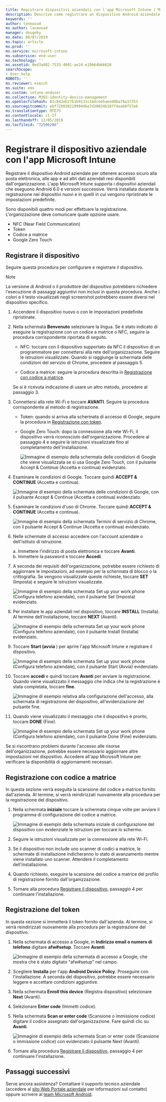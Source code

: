 ```yaml
---
title: Registrare dispositivi aziendali con l'app Microsoft Intune | Microsoft Docs
description: Descrive come registrare un dispositivo Android aziendale in Intune
keywords: ''
author: lenewsad
ms.author: lanewsad
manager: dougeby
ms.date: 08/07/2019
ms.topic: article
ms.prod: ''
ms.service: microsoft-intune
ms.subservice: end-user
ms.technology: ''
ms.assetid: 0ed3a002-7533-4001-ae24-e10b64b66620
searchScope:
- User help
ROBOTS: ''
ms.reviewer: esmich
ms.suite: ems
ms.custom: intune-enduser
ms.collection: M365-identity-device-management
ms.openlocfilehash: 81c842eb27b1b9131c164ced5aeed86a78a37353
ms.sourcegitcommit: ebf72b038219904d6e7d20024b107f4aa68f57e6
ms.translationtype: MTE75
ms.contentlocale: it-IT
ms.lasthandoff: 12/05/2019
ms.locfileid: "72506286"
---
```

# <a name="enroll-your-corporate-device-with-the-microsoft-intune-app"></a>Registrare il dispositivo aziendale con l'app Microsoft Intune

Registrare il dispositivo Android aziendale per ottenere accesso sicuro alla posta elettronica, alle app e ad altri dati aziendali resi disponibili dall'organizzazione. L'app Microsoft Intune supporta i dispositivi aziendali che eseguono Android 6.0 e versioni successive. Verrà installata durante la registrazione nei dispositivi nuovi e in quelli in cui vengono ripristinate le impostazioni predefinite. 

Sono disponibili quattro modi per effettuare la registrazione. L'organizzazione deve comunicare quale opzione usare.
 
* NFC (Near Field Communication)  
* Token  
* Codice a matrice   
* Google Zero Touch  

## <a name="enroll-device"></a>Registrare il dispositivo 
Seguire questa procedura per configurare e registrare il dispositivo.  

> [!NOTE]
> La versione di Android o il produttore del dispositivo potrebbero richiedere l'esecuzione di passaggi aggiuntivi non inclusi in questa procedura. Anche i colori e il testo visualizzati negli screenshot potrebbero essere diversi nel dispositivo specifico.  

1. Accendere il dispositivo nuovo o con le impostazioni predefinite ripristinate.  
2. Nella schermata **Benvenuto** selezionare la lingua.   Se è stato indicato di eseguire la registrazione con un codice a matrice o NFC, seguire la procedura corrispondente riportata di seguito.  
     * NFC: toccare con il dispositivo supportato da NFC il dispositivo di un programmatore per connettersi alla rete dell'organizzazione. Seguire le istruzioni visualizzate. Quando si raggiunge la schermata delle condizioni del servizio di Chrome, procedere al passaggio 5.  

     * Codice a matrice: seguire la procedura descritta in [Registrazione con codice a matrice](#qr-code-enrollment).  

     Se si è ricevuta indicazione di usare un altro metodo, procedere al passaggio 3.    

3. Connettersi alla rete Wi-Fi e toccare **AVANTI**. Seguire la procedura corrispondente al metodo di registrazione. 

    * Token: quando si arriva alla schermata di accesso di Google, seguire la procedura in [Registrazione con token](#token-enrollment).  
    * Google Zero Touch: dopo la connessione alla rete Wi-Fi, il dispositivo verrà riconosciuto dall'organizzazione. Procedere al passaggio 4 e seguire le istruzioni visualizzate fino al completamento dell'installazione.    
 
       ![Immagine di esempio della schermata delle condizioni di Google che viene visualizzata se si usa Google Zero Touch, con il pulsante Accept & Continue (Accetta e continua) evidenziato.](./media/google-zero-touch-intune-app-01.png)   
   
4. Esaminare le condizioni di Google. Toccare quindi **ACCEPT & CONTINUE** (Accetta e continua).  

      ![Immagine di esempio della schermata delle condizioni di Google, con il pulsante Accept & Continue (Accetta e continua) evidenziato.](./media/fully-managed-intune-app-04.png)   

6. Esaminare le condizioni d'uso di Chrome. Toccare quindi **ACCEPT & CONTINUE** (Accetta e continua).  

   ![Immagine di esempio della schermata Termini di servizio di Chrome, con il pulsante Accept & Continue (Accetta e continua) evidenziato.](./media/fully-managed-intune-app-06.png)   

7. Nelle schermate di accesso accedere con l'account aziendale o dell'istituto di istruzione.   

    a. Immettere l'indirizzo di posta elettronica e toccare **Avanti**.      
    b. Immettere la password e toccare **Accedi**.  

8. A seconda dei requisiti dell'organizzazione, potrebbe essere richiesto di aggiornare le impostazioni, ad esempio per la schermata di blocco o la crittografia. Se vengono visualizzate queste richieste, toccare **SET** (Imposta) e seguire le istruzioni visualizzate.  

   ![Immagine di esempio della schermata Set up your work phone (Configura telefono aziendale), con il pulsante Set (Imposta) evidenziato.](./media/fully-managed-intune-app-10.png)   

9. Per installare le app aziendali nel dispositivo, toccare **INSTALL** (Installa). Al termine dell'installazione, toccare **NEXT** (Avanti).  

   ![Immagine di esempio della schermata Set up your work phone (Configura telefono aziendale), con il pulsante Install (Installa) evidenziato.](./media/fully-managed-intune-app-11.png)   

10. Toccare **Start (avvia** ) per aprire l'app Microsoft Intune e registrare il dispositivo. 

    ![Immagine di esempio della schermata Set up your work phone (Configura telefono aziendale), con il pulsante Start (Avvia) evidenziato.](./media/fully-managed-intune-app-17.png)   

11. Toccare **accedi** e quindi toccare **Avanti** per avviare la registrazione. Quando viene visualizzato il messaggio che indica che la registrazione è stata completata, toccare **fine**.  

    ![Immagine di esempio relativa alla configurazione dell'accesso, alla schermata di registrazione del dispositivo, all'evidenziazione del pulsante fine.](./media/fully-managed-intune-app-19.png)   

10. Quando viene visualizzato il messaggio che il dispositivo è pronto, toccare **DONE** (Fine).  

    ![Immagine di esempio della schermata Set up your work phone (Configura telefono aziendale), con il pulsante Done (Fine) evidenziato.](./media/fully-managed-intune-app-18.png)   

Se si riscontrano problemi durante l'accesso alle risorse dell'organizzazione, potrebbe essere necessario aggiornare altre impostazioni nel dispositivo. Accedere all'app Microsoft Intune per verificare la disponibilità di aggiornamenti necessari.   


## <a name="qr-code-enrollment"></a>Registrazione con codice a matrice  
In questa sezione verrà eseguita la scansione del codice a matrice fornito dall'azienda.  Al termine, si verrà reindirizzati nuovamente alla procedura per la registrazione del dispositivo.     
  
1. Nella schermata **iniziale** toccare la schermata cinque volte per avviare il programma di configurazione del codice a matrice.  

   ![Immagine di esempio della schermata iniziale di configurazione del dispositivo con evidenziate le istruzioni per toccare lo schermo.](./media/qr-code-intune-app-01.png)  

2. Seguire le istruzioni visualizzate per la connessione alla rete Wi-Fi.  
3. Se il dispositivo non include uno scanner di codici a matrice, le schermate di installazione indicheranno lo stato di avanzamento mentre viene installato uno scanner. Attendere il completamento dell'installazione.  
4. Quando richiesto, eseguire la scansione del codice a matrice del profilo di registrazione fornito dall'organizzazione.  
5. Tornare alla procedura [Registrare il dispositivo](#enroll-device), passaggio 4 per continuare l'installazione.  

## <a name="token-enrollment"></a>Registrazione del token  
In questa sezione si immetterà il token fornito dall'azienda. Al termine, si verrà reindirizzati nuovamente alla procedura per la registrazione del dispositivo.  

1. Nella schermata di accesso a Google, in **Indirizzo email o numero di telefono** digitare **afw#setup**. Toccare **Avanti**. 

   ![Immagine di esempio della schermata di accesso a Google, che mostra che è stato digitato "afw#setup" nel campo.](./media/token-intune-app-01.png)   

2. Scegliere **Installa** per l'app **Android Device Policy**. Proseguire con l'installazione. A seconda del dispositivo, potrebbe essere necessario leggere e accettare condizioni aggiuntive.    

3. Nella schermata **Enroll this device** (Registra dispositivo) selezionare **Next** (Avanti).  

4. Selezionare **Enter code** (Immetti codice).  

5. Nella schermata **Scan or enter code** (Scansione o immissione codice) digitare il codice assegnato dall'organizzazione.  Fare quindi clic su **Avanti**.  

   ![Immagine di esempio della schermata Scan or enter code (Scansione o immissione codice) con evidenziato il pulsante Next (Avanti).](./media/token-intune-app-04.png)  

6. Tornare alla procedura [Registrare il dispositivo](#enroll-device), passaggio 4 per continuare l'installazione.  



## <a name="next-steps"></a>Passaggi successivi   
Serve ancora assistenza? Contattare il supporto tecnico aziendale (accedere al [sito Web Portale aziendale](https://go.microsoft.com/fwlink/?linkid=2010980) per informazioni sul contatto) oppure scrivere al <a href="mailto:wintunedroidfbk@microsoft.com?subject=I'm having trouble with enrolling my Android device&body=Describe the issue you're experiencing here.">team Microsoft Android</a>.  
